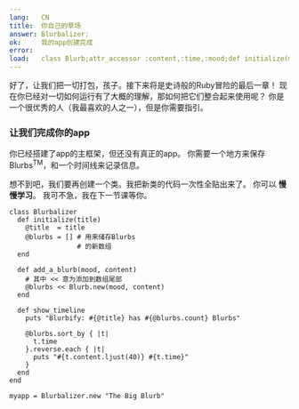 ```yaml
---
lang:   CN
title:  你自己的草场
answer: Blurbalizer:
ok:     我的app创建完成
error:  
load:   class Blurb;attr_accessor :content,:time,:mood;def initialize(mood, content="");@time=Time.now;@content=content[0..39];@mood=mood;end;end
---
```


好了，让我们把一切打包，孩子。接下来将是史诗般的Ruby冒险的最后一章！
现在你已经对一切如何运行有了大概的理解，那如何把它们整合起来使用呢？
你是一个很优秀的人（我最喜欢的人之一），但是你需要指引。

### 让我们完成你的app
你已经搭建了app的主框架，但还没有真正的app。
你需要一个地方来保存Blurbs<sup>TM</sup>，和一个时间线来记录信息。

想不到吧，我们要再创建一个类。我把新类的代码一次性全贴出来了。
你可以 __慢慢学习__。
我可不急，我在下一节课等你。

    class Blurbalizer
      def initialize(title)
        @title  = title
        @blurbs = [] # 用来储存Blurbs
                     # 的新数组
      end
      
      def add_a_blurb(mood, content)
        # 其中 << 意为添加到数组尾部
        @blurbs << Blurb.new(mood, content)
      end
      
      def show_timeline
        puts "Blurbify: #{@title} has #{@blurbs.count} Blurbs"
        
        @blurbs.sort_by { |t|
          t.time
        }.reverse.each { |t|
          puts "#{t.content.ljust(40)} #{t.time}"
        }
      end
    end
    
    myapp = Blurbalizer.new "The Big Blurb"
